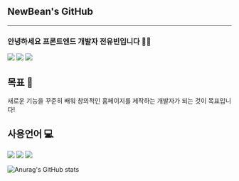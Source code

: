 ## NewBean's GitHub
---

### 안녕하세요 프론트엔드 개발자 전유빈입니다 🧑‍💻
<a href="https://newbean0312.github.io/portfolio/)" target="_blank"><img src="https://img.shields.io/badge/Portfolio_WebSite-784b08?style=flat&logo=microdotblog&logoColor=ffffff"/></a>
<a href="https://newbean-j.tistory.com/" target="_blank"><img src="https://img.shields.io/badge/Tistory_Blog-d64934?style=flat&logo=tistory&logoColor=ffffff"/></a>
<a href="#" target="_blank"><img src="https://img.shields.io/badge/newbean0312@gmail.com-32a85c?style=flat&logo=Gmail&logoColor=ffffff"/></a>

## 목표 📃
새로운 기능을 꾸준히 배워 창의적인 홈페이지를 제작하는 개발자가 되는 것이 목표입니다!

## 사용언어 💻
<a><img src="https://img.shields.io/badge/Portfolio_WebSite-E34F26?style=flat&logo=html5&logoColor=ffffff"/></a>
<a><img src="https://img.shields.io/badge/Portfolio_WebSite-1572B6?style=flat&logo=css3&logoColor=ffffff"/></a>
<a><img src="https://img.shields.io/badge/Portfolio_WebSite-F7DF1E?style=flat&logo=javascript&logoColor=ffffff"/></a>

![Anurag's GitHub stats](https://github-readme-stats.vercel.app/api?username=NewBean0312&show_icons=true&theme=radical)
